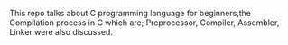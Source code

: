 This repo talks about C programming language for beginners,the Compilation process in C which are; Preprocessor, Compiler, Assembler, Linker were also discussed.
